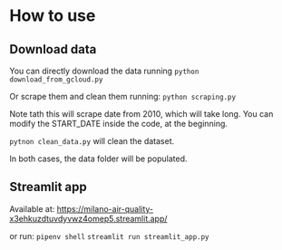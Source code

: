 # How to use

## Download data
You can directly download the data running 
```python download_from_gcloud.py```

Or scrape them and clean them running: 
```python scraping.py``` 

Note tath this will scrape date from 2010, which will take long. 
You can modify the START_DATE inside the code, at the beginning. 

```pytnon clean_data.py``` 
will clean the dataset. 

In both cases, the data folder will be populated. 

## Streamlit app
Available at: 
https://milano-air-quality-x3ehkuzdtuvdyvwz4omep5.streamlit.app/

or run: 
```pipenv shell```
```streamlit run streamlit_app.py```